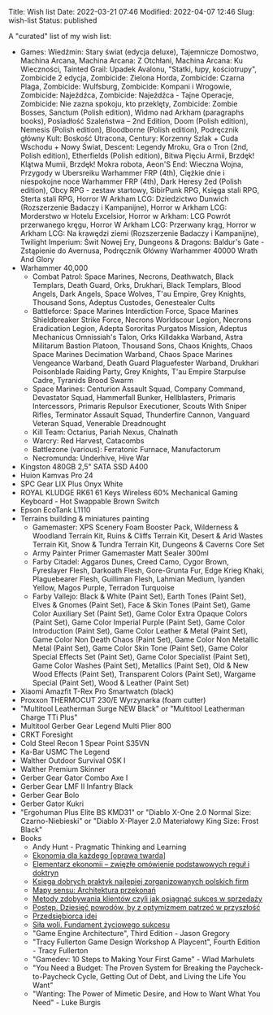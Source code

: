 Title: Wish list
Date: 2022-03-21 07:46
Modified: 2022-04-07 12:46
Slug: wish-list
Status: published

A "curated" list of my wish list:

- Games: Wiedźmin: Stary świat (edycja deluxe), Tajemnicze Domostwo, Machina Arcana, Machina Arcana: Z Otchłani, Machina Arcana: Ku Wieczności, Tainted Grail: Upadek Avalonu, "Statki, łupy, kościotrupy", Zombicide 2 edycja, Zombicide: Zielona Horda, Zombicide: Czarna Plaga, Zombicide: Wulfsburg, Zombicide: Kompani i Wrogowie, Zombicide: Najeźdźca, Zombicide: Najeźdźca - Tajne Operacje, Zombicide: Nie zazna spokoju, kto przeklęty, Zombicide: Zombie Bosses, Sanctum (Polish edition), Widmo nad Arkham (paragraphs books), Posiadłość Szaleństwa – 2nd Edition, Doom (Polish edition), Nemesis (Polish edition), Bloodborne (Polish edition), Podręcznik główny Kult: Boskość Utracona, Century: Korzenny Szlak + Cuda Wschodu + Nowy Świat, Descent: Legendy Mroku, Gra o Tron (2nd, Polish edition), Etherfields (Polish edition), Bitwa Pięciu Armii, Brzdęk! Klątwa Mumii, Brzdęk! Mokra robota, Aeon'S End: Wieczna Wojna, Przygody w Ubersreiku Warhammer FRP (4th), Ciężkie dnie i niespokojne noce Warhammer FRP (4th), Dark Heresy 2ed (Polish edition),  Obcy RPG - zestaw startowy, SibirPunk RPG, Księga stali RPG, Sterta stali RPG, Horror W Arkham LCG: Dziedzictwo Dunwich (Rozszerzenie Badaczy i Kampanijne), Horror w Arkham LCG: Morderstwo w Hotelu Excelsior, Horror w Arkham: LCG Powrót przerwanego kręgu, Horror W Arkham LCG: Przerwany krąg,  Horror w Arkham LCG: Na krawędzi ziemi (Rozszerzenie Badaczy i Kampanijne), Twilight Imperium: Świt Nowej Ery, Dungeons & Dragons: Baldur's Gate - Zstąpienie do Avernusa, Podręcznik Główny Warhammer 40000 Wrath And Glory
- Warhammer 40,000
    - Combat Patrol: Space Marines, Necrons, Deathwatch, Black Templars, Death Guard, Orks, Drukhari, Black Templars, Blood Angels, Dark Angels, Space Wolves, T'au Empire, Grey Knights, Thousand Sons, Adeptus Custodes, Genestealer Cults
    - Battleforce: Space Marines Interdiction Force, Space Marines Shieldbreaker Strike Force, Necrons Worldscour Legion, Necrons Eradication Legion, Adepta Sororitas Purgatos Mission, Adeptus Mechanicus Omnissiah's Talon, Orks Killdakka Warband, Astra Militarum Bastion Platoon, Thousand Sons, Chaos Knights, Chaos Space Marines Decimation Warband, Chaos Space Marines Vengeance Warband, Death Guard Plaguefester Warband, Drukhari Poisonblade Raiding Party, Grey Knights, T'au Empire Starpulse Cadre, Tyranids Brood Swarm
    - Space Marines: Centurion Assault Squad, Company Command, Devastator Squad, Hammerfall Bunker, Hellblasters, Primaris Intercessors, Primaris Repulsor Executioner, Scouts With Sniper Rifles, Terminator Assault Squad, Thunderfire Cannon, Vanguard Veteran Squad, Venerable Dreadnought
    - Kill Team: Octarius, Pariah Nexus, Chalnath
    - Warcry: Red Harvest, Catacombs
    - Battlezone (various): Ferratonic Furnace, Manufactorum
    - Necromunda: Underhive, Hive War
- Kingston 480GB 2,5" SATA SSD A400
- Huion Kamvas Pro 24
- SPC Gear LIX Plus Onyx White
- ROYAL KLUDGE RK61 61 Keys Wireless 60% Mechanical Gaming Keyboard - Hot Swappable Brown Switch
- Epson EcoTank L1110
- Terrains building & miniatures painting
    - Gamemaster: XPS Scenery Foam Booster Pack, Wilderness & Woodland Terrain Kit, Ruins & Cliffs Terrain Kit, Desert & Arid Wastes Terrain Kit, Snow & Tundra Terrain Kit, Dungeons & Caverns Core Set
    - Army Painter Primer Gamemaster Matt Sealer 300ml
    - Farby Citadel: Aggaros Dunes, Creed Camo, Cygor Brown, Fyreslayer Flesh, Darkoath Flesh, Gore-Grunta Fur, Edge Krieg Khaki, Plaguebearer Flesh, Guilliman Flesh, Lahmian Medium, Iyanden Yellow, Magos Purple, Terradon Turquoise
    - Farby Vallejo: Black & White (Paint Set), Earth Tones (Paint Set), Elves & Gnomes (Paint Set), Face & Skin Tones (Paint Set), Game Color Auxiliary Set (Paint Set), Game Color Extra Opaque Colors (Paint Set), Game Color Imperial Purple (Paint Set), Game Color Introduction (Paint Set), Game Color Leather & Metal (Paint Set), Game Color Non Death Chaos (Paint Set), Game Color Non Metallic Metal (Paint Set), Game Color Skin Tone (Paint Set), Game Color Special Effects Set (Paint Set), Game Color Specialist (Paint Set), Game Color Washes (Paint Set), Metallics (Paint Set), Old & New Wood Effects (Paint Set), Transparent Colors (Paint Set), Wargame Special (Paint Set), Wood & Leather (Paint Set)
- Xiaomi Amazfit T-Rex Pro Smartwatch (black)
- Proxxon THERMOCUT 230/E Wyrzynarka (foam cutter)
- "Multitool Leatherman Surge NEW Black" or "Multitool Leatherman Charge TTi Plus"
- Multitool Gerber Gear Legend Multi Plier 800
- CRKT Foresight
- Cold Steel Recon 1 Spear Point S35VN
- Ka-Bar USMC The Legend
- Walther Outdoor Survival OSK I
- Walther Premium Skinner
- Gerber Gear Gator Combo Axe I
- Gerber Gear LMF II Infantry Black
- Gerber Gear Bolo
- Gerber Gator Kukri
- "Ergohuman Plus Elite BS KMD31" or "Diablo X-One 2.0 Normal Size: Czarno-Niebieski" or "Diablo X-Player 2.0 Materiałowy King Size: Frost Black"
- Books
    - Andy Hunt - Pragmatic Thinking and Learning
    - [Ekonomia dla każdego [oprawa twarda]](https://www.fijor.com/ksiazki/ekonomia-dla-kazdego-2/)
    - [Elementarz ekonomii – zwięzłe omówienie podstawowych reguł i doktryn](https://www.fijor.com/ksiazki/elementarz-ekonomii-zwiezle-omowienie-podstawowych-regul-i-doktryn/)
    - [Księga dobrych praktyk najlepiej zorganizowanych polskich firm](https://www.fijor.com/ksiazki/ksiega-dobrych-praktyk/)
    - [Mapy sensu: Architektura przekonań](https://www.fijor.com/ksiazki/mapy-sensu/)
    - [Metody zdobywania klientów czyli jak osiągnąć sukces w sprzedaży](https://www.fijor.com/ksiazki/metody-zdobywania-klientow-czyli-jak-osiagnac-sukces-w-sprzedazy/)
    - [Postęp. Dziesięć powodów, by z optymizmem patrzeć w przyszłość](https://www.fijor.com/ksiazki/postep-dziesiec-powodow-by-z-optymizmem-patrzec-w-przyszlosc/)
    - [Przedsiębiorca idei](https://www.fijor.com/ksiazki/przedsiebiorca-idei/)
    - [Siła woli. Fundament życiowego sukcesu](https://www.fijor.com/ksiazki/sila-woli/)
    - "Game Engine Architecture", Third Edition - Jason Gregory
    - "Tracy Fullerton Game Design Workshop A Playcent", Fourth Edition - Tracy Fullerton
    - "Gamedev: 10 Steps to Making Your First Game" - Wlad Marhulets
    - "You Need a Budget: The Proven System for Breaking the Paycheck-to-Paycheck Cycle, Getting Out of Debt, and Living the Life You Want"
    - "Wanting: The Power of Mimetic Desire, and How to Want What You Need" - Luke Burgis
